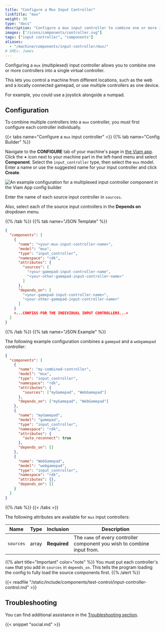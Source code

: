```yaml
---
title: "Configure a Mux Input Controller"
linkTitle: "mux"
weight: 30
type: "docs"
description: "Configure a mux input controller to combine one or more input controllers."
images: ["/icons/components/controller.svg"]
tags: ["input controller", "components"]
aliases:
  - "/machine/components/input-controller/mux/"
# SMEs: James
---
```


Configuring a `mux` (multiplexed) input controller allows you to combine one or more controllers into a single virtual controller.

This lets you control a machine from different locations, such as the web and a locally connected gamepad, or use multiple controllers as one device.

For example, you could use a joystick alongside a numpad.

## Configuration

To combine multiple controllers into a `mux` controller, you must first configure each controller individually.

{{< tabs name="Configure a `mux` input controller" >}}
{{% tab name="Config Builder" %}}

Navigate to the **CONFIGURE** tab of your machine's page in [the Viam app](https://app.viam.com).
Click the **+** icon next to your machine part in the left-hand menu and select **Component**.
Select the `input_controller` type, then select the `mux` model.
Enter a name or use the suggested name for your input controller and click **Create**.

![An example configuration for a multiplexed input controller component in the Viam App config builder](/machine/components/input-controller/mux-input-controller-ui-config.png)

Enter the name of each source input controller in `sources`.

Also, select each of the source input controllers in the **Depends on** dropdown menu.

{{% /tab %}}
{{% tab name="JSON Template" %}}

```json {class="line-numbers linkable-line-numbers"}
{
  "components": [
    {
      "name": "<your-mux-input-controller-name>",
      "model": "mux",
      "type": "input_controller",
      "namespace": "rdk",
      "attributes": {
        "sources": [
          "<your-gamepad-input-controller-name",
          "<your-other-gamepad-input-controller-name>"
        ]
      },
      "depends_on": [
        "<your-gamepad-input-controller-name>",
        "<your-other-gamepad-input-controller-name>"
      ]
    }
    <...CONFIGS FOR THE INDIVIDUAL INPUT CONTROLLERS...>
  ]
}
```

{{% /tab %}}
{{% tab name="JSON Example" %}}

The following example configuration combines a `gamepad` and a `webgamepad` controller:

```json {class="line-numbers linkable-line-numbers"}
{
  "components": [
    {
      "name": "my-combined-controller",
      "model": "mux",
      "type": "input_controller",
      "namespace": "rdk",
      "attributes": {
        "sources": ["myGamepad", "WebGamepad"]
      },
      "depends_on": ["myGamepad", "WebGamepad"]
    },
    {
      "name": "myGamepad",
      "model": "gamepad",
      "type": "input_controller",
      "namespace": "rdk",
      "attributes": {
        "auto_reconnect": true
      },
      "depends_on": []
    },
    {
      "name": "WebGamepad",
      "model": "webgamepad",
      "type": "input_controller",
      "namespace": "rdk",
      "attributes": {},
      "depends_on": []
    }
  ]
}
```

{{% /tab %}}
{{< /tabs >}}

The following attributes are available for `mux` input controllers:

<!-- prettier-ignore -->
| Name | Type | Inclusion | Description |
| ---- | ---- | --------- | ----------- |
| `sources` | array | **Required** | The `name` of every controller component you wish to combine input from. |

{{% alert title="Important" color="note" %}}
You must put each controller's `name` that you add in `sources` in `depends_on`.
This tells the program loading the config to fully load the source components first.
{{% /alert %}}

{{< readfile "/static/include/components/test-control/input-controller-control.md" >}}

## Troubleshooting

You can find additional assistance in the [Troubleshooting section](/appendix/troubleshooting/).

{{< snippet "social.md" >}}
